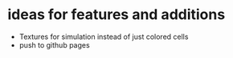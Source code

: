 

# ideas for features and additions

* Textures for simulation instead of just colored cells
* push to github pages